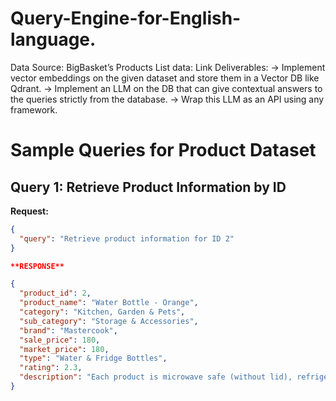 # Query-Engine-for-English-language.
Data Source: BigBasket’s Products List data: 
Link Deliverables:
-> Implement vector embeddings on the given dataset and store them in a Vector DB like Qdrant. 
-> Implement an LLM on the DB that can give contextual answers to the queries strictly from the database. 
-> Wrap this LLM as an API using any framework.



# Sample Queries for Product Dataset

## Query 1: Retrieve Product Information by ID

**Request:**
```json
{
  "query": "Retrieve product information for ID 2"
}

**RESPONSE**

{
  "product_id": 2,
  "product_name": "Water Bottle - Orange",
  "category": "Kitchen, Garden & Pets",
  "sub_category": "Storage & Accessories",
  "brand": "Mastercook",
  "sale_price": 180,
  "market_price": 180,
  "type": "Water & Fridge Bottles",
  "rating": 2.3,
  "description": "Each product is microwave safe (without lid), refrigerator safe, dishwasher safe..."
}

